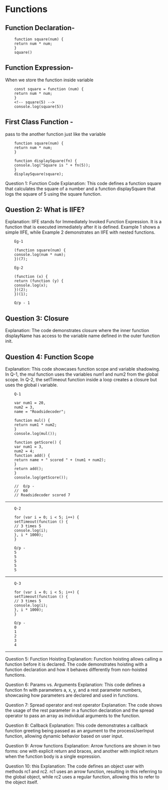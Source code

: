 Functions
=====================
 
Function Declaration-
----------------------
        function square(num) {
        return num * num;
        }
        square()

Function Expression-
--------------------
When we store the function inside variable 

        const square = function (num) {
        return num * num;
        }
        <!-- square(5) -->
        console.log(square(5))   

First Class Function -
----------------------
pass to the another function just like the variable 

        function square(num) {
        return num * num;
        }

        function displaySquare(fn) {
        console.log("Square is " + fn(5));
        }
        displaySquare(square);

Question 1: Function Code
Explanation: This code defines a function square that calculates the square of a number and a function displaySquare that logs the square of 5 using the square function.

Question 2: What is IIFE?
---------------------------
Explanation: IIFE stands for Immediately Invoked Function Expression. It is a function that is executed immediately after it is defined. 
Example 1 shows a simple IIFE, while Example 2 demonstrates an IIFE with nested functions.

        Eg-1

        (function square(num) {
        console.log(num * num);
        })(7);

        Eg-2

        (function (x) {
        return (function (y) {
        console.log(x);
        })(2);
        })(1);

        O/p - 1

Question 3: Closure
--------------------------
Explanation: The code demonstrates closure where the inner function displayName has access to the variable name defined in the outer function init.

Question 4: Function Scope
----------------------------
Explanation: This code showcases function scope and variable shadowing. 
In Q-1, the mul function uses the variables num1 and num2 from the global scope. 
In Q-2, the setTimeout function inside a loop creates a closure but uses the global i variable.

        Q-1
        
        var num1 = 20,
        num2 = 3,
        name = "Roadsidecoder";

        function mul() {
        return num1 * num2;
        }
        console.log(mul());

        function getScore() {
        var num1 = 3,
        num2 = 4;
        function add() {
        return name + " scored " + (num1 + num2);
        }
        return add();
        }
        console.log(getScore());

        //  O/p - 
        //  60
        // Roadsidecoder scored 7
---------------------------------------------------------------------------------------------
        Q-2

        for (var i = 0; i < 5; i++) {
        setTimeout(function () {
        // 3 times 5
        console.log(i);
        }, i * 1000);
        }

        O/p - 
        5
        5
        5
        5
        5
---------------------------------------------------------------------------------------------
        Q-3
        
        for (var i = 0; i < 5; i++) {
        setTimeout(function () {
        // 3 times 5
        console.log(i);
        }, i * 1000);
        }    

        O/p - 
        0
        1
        2
        3
        4
---------------------------------------------------------------------------------------------

Question 5: Function Hoisting
Explanation: Function hoisting allows calling a function before it is declared. The code demonstrates hoisting with a function declaration and how it behaves differently from non-hoisted functions.

Question 6: Params vs. Arguments
Explanation: This code defines a function fn with parameters a, x, y, and a rest parameter numbers, showcasing how parameters are declared and used in functions.

Question 7: Spread operator and rest operator
Explanation: The code shows the usage of the rest parameter in a function declaration and the spread operator to pass an array as individual arguments to the function.

Question 8: Callback
Explanation: This code demonstrates a callback function greeting being passed as an argument to the processUserInput function, allowing dynamic behavior based on user input.

Question 9: Arrow functions
Explanation: Arrow functions are shown in two forms: one with explicit return and braces, and another with implicit return when the function body is a single expression.

Question 10: this
Explanation: The code defines an object user with methods rc1 and rc2. rc1 uses an arrow function, resulting in this referring to the global object, while rc2 uses a regular function, allowing this to refer to the object itself.
